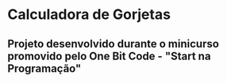 # Calculadora de Gorjetas
## Projeto desenvolvido durante o minicurso promovido pelo One Bit Code - "Start na Programação" 

